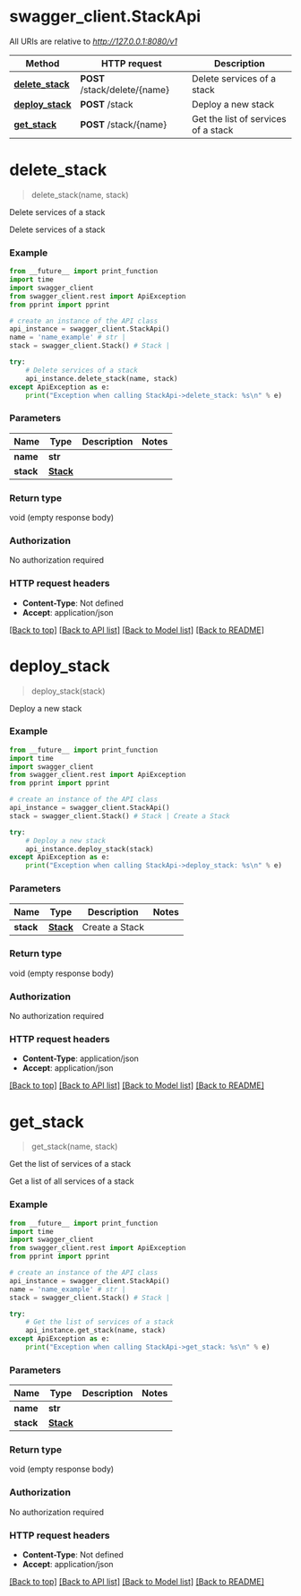 # swagger_client.StackApi

All URIs are relative to *http://127.0.0.1:8080/v1*

Method | HTTP request | Description
------------- | ------------- | -------------
[**delete_stack**](StackApi.md#delete_stack) | **POST** /stack/delete/{name} | Delete services of a stack
[**deploy_stack**](StackApi.md#deploy_stack) | **POST** /stack | Deploy a new stack
[**get_stack**](StackApi.md#get_stack) | **POST** /stack/{name} | Get the list of services of a stack


# **delete_stack**
> delete_stack(name, stack)

Delete services of a stack

Delete services of a stack

### Example
```python
from __future__ import print_function
import time
import swagger_client
from swagger_client.rest import ApiException
from pprint import pprint

# create an instance of the API class
api_instance = swagger_client.StackApi()
name = 'name_example' # str | 
stack = swagger_client.Stack() # Stack | 

try:
    # Delete services of a stack
    api_instance.delete_stack(name, stack)
except ApiException as e:
    print("Exception when calling StackApi->delete_stack: %s\n" % e)
```

### Parameters

Name | Type | Description  | Notes
------------- | ------------- | ------------- | -------------
 **name** | **str**|  | 
 **stack** | [**Stack**](Stack.md)|  | 

### Return type

void (empty response body)

### Authorization

No authorization required

### HTTP request headers

 - **Content-Type**: Not defined
 - **Accept**: application/json

[[Back to top]](#) [[Back to API list]](../README.md#documentation-for-api-endpoints) [[Back to Model list]](../README.md#documentation-for-models) [[Back to README]](../README.md)

# **deploy_stack**
> deploy_stack(stack)

Deploy a new stack



### Example
```python
from __future__ import print_function
import time
import swagger_client
from swagger_client.rest import ApiException
from pprint import pprint

# create an instance of the API class
api_instance = swagger_client.StackApi()
stack = swagger_client.Stack() # Stack | Create a Stack

try:
    # Deploy a new stack
    api_instance.deploy_stack(stack)
except ApiException as e:
    print("Exception when calling StackApi->deploy_stack: %s\n" % e)
```

### Parameters

Name | Type | Description  | Notes
------------- | ------------- | ------------- | -------------
 **stack** | [**Stack**](Stack.md)| Create a Stack | 

### Return type

void (empty response body)

### Authorization

No authorization required

### HTTP request headers

 - **Content-Type**: application/json
 - **Accept**: application/json

[[Back to top]](#) [[Back to API list]](../README.md#documentation-for-api-endpoints) [[Back to Model list]](../README.md#documentation-for-models) [[Back to README]](../README.md)

# **get_stack**
> get_stack(name, stack)

Get the list of services of a stack

Get a list of all services of a stack

### Example
```python
from __future__ import print_function
import time
import swagger_client
from swagger_client.rest import ApiException
from pprint import pprint

# create an instance of the API class
api_instance = swagger_client.StackApi()
name = 'name_example' # str | 
stack = swagger_client.Stack() # Stack | 

try:
    # Get the list of services of a stack
    api_instance.get_stack(name, stack)
except ApiException as e:
    print("Exception when calling StackApi->get_stack: %s\n" % e)
```

### Parameters

Name | Type | Description  | Notes
------------- | ------------- | ------------- | -------------
 **name** | **str**|  | 
 **stack** | [**Stack**](Stack.md)|  | 

### Return type

void (empty response body)

### Authorization

No authorization required

### HTTP request headers

 - **Content-Type**: Not defined
 - **Accept**: application/json

[[Back to top]](#) [[Back to API list]](../README.md#documentation-for-api-endpoints) [[Back to Model list]](../README.md#documentation-for-models) [[Back to README]](../README.md)

